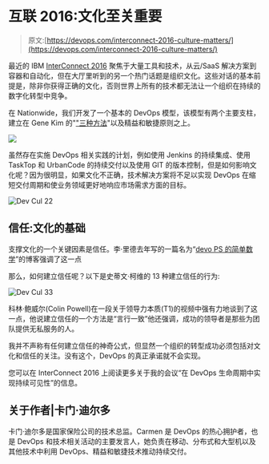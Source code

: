 # 互联 2016:文化至关重要

> 原文:[https://devops.com/interconnect-2016-culture-matters/](https://devops.com/interconnect-2016-culture-matters/)

最近的 IBM [InterConnect 2016](https://www.ibm.com/cloud-computing/us/en/interconnect/) 聚焦于大量工具和技术，从云/SaaS 解决方案到容器和自动化，但在大厅里听到的另一个热门话题是组织文化。这些对话的基本前提是，除非你获得正确的文化，否则世界上所有的技术都无法让一个组织在持续的数字化转型中竞争。

在 Nationwide，我们开发了一个基本的 DevOps 模型，该模型有两个主要支柱，建立在 Gene Kim 的"["三种方法](https://en.wikipedia.org/wiki/Gene_Kim)"以及精益和敏捷原则之上。

![](../Images/f80a8779fc6fe6b2f6853f82c1444736.png)

虽然存在实施 DevOps 相关实践的计划，例如使用 Jenkins 的持续集成、使用 TaskTop 和 UrbanCode 的持续交付以及使用 GIT 的版本控制，但是如何影响文化呢？因为很明显，如果文化不正确，技术解决方案将不足以实现 DevOps 在缩短交付周期和使业务领域更好地响应市场需求方面的目标。

![Dev Cul 22](../Images/e7c24a16369e42816587a58acb2d148d.png)

## 信任:文化的基础

支撑文化的一个关键因素是信任。李·里德去年写的一篇名为“[devo PS 的简单数学](https://devops.com/2015/06/22/the-simple-math-of-devops/)”的博客强调了这一点

那么，如何建立信任呢？以下是史蒂文·柯维的 13 种建立信任的行为:

![Dev Cul 33](../Images/815440ccfde0da1bd06c65c3e4a2b9c6.png)

科林·鲍威尔(Colin Powell)在一段关于领导力本质(T1)的视频中强有力地谈到了这一点，他说建立信任的一个方法是“言行一致”他还强调，成功的领导者是那些为团队提供无私服务的人。

我并不声称有任何建立信任的神奇公式，但显然一个组织的转型成功必须包括对文化和信任的关注。没有这个，DevOps 的真正承诺就不会实现。

您可以在 InterConnect 2016 上阅读更多关于我的会议“在 DevOps 生命周期中实现持续可见性”的信息。

## 关于作者|卡门·迪尔多

卡门·迪尔多是国家保险公司的技术总监。Carmen 是 DevOps 的热心拥护者，也是 DevOps 和技术相关活动的主要发言人，她负责在移动、分布式和大型机以及其他技术中利用 DevOps、精益和敏捷技术推动持续交付。